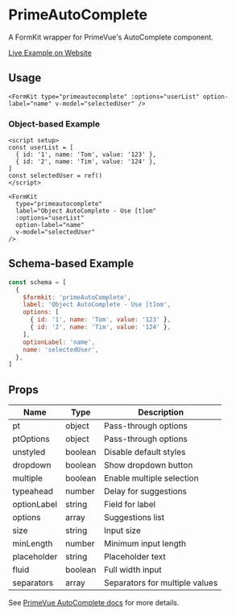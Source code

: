 # PrimeAutoComplete

A FormKit wrapper for PrimeVue's AutoComplete component.

[Live Example on Website](https://formkit-primevue.netlify.app/inputs/autocomplete)

## Usage
```vue
<FormKit type="primeautocomplete" :options="userList" option-label="name" v-model="selectedUser" />
```

### Object-based Example
```vue
<script setup>
const userList = [
  { id: '1', name: 'Tom', value: '123' },
  { id: '2', name: 'Tim', value: '124' },
]
const selectedUser = ref()
</script>

<FormKit
  type="primeautocomplete"
  label="Object AutoComplete - Use [t]om"
  :options="userList"
  option-label="name"
  v-model="selectedUser"
/>
```

## Schema-based Example
```js
const schema = [
  {
    $formkit: 'primeAutoComplete',
    label: 'Object AutoComplete - Use [t]om',
    options: [
      { id: '1', name: 'Tom', value: '123' },
      { id: '2', name: 'Tim', value: '124' },
    ],
    optionLabel: 'name',
    name: 'selectedUser',
  },
]
```

## Props
| Name         | Type      | Description |
|--------------|-----------|-------------|
| pt           | object    | Pass-through options |
| ptOptions    | object    | Pass-through options |
| unstyled     | boolean   | Disable default styles |
| dropdown     | boolean   | Show dropdown button |
| multiple     | boolean   | Enable multiple selection |
| typeahead    | number    | Delay for suggestions |
| optionLabel  | string    | Field for label |
| options      | array     | Suggestions list |
| size         | string    | Input size |
| minLength    | number    | Minimum input length |
| placeholder  | string    | Placeholder text |
| fluid        | boolean   | Full width input |
| separators   | array     | Separators for multiple values |

See [PrimeVue AutoComplete docs](https://primevue.org/autocomplete/) for more details.
